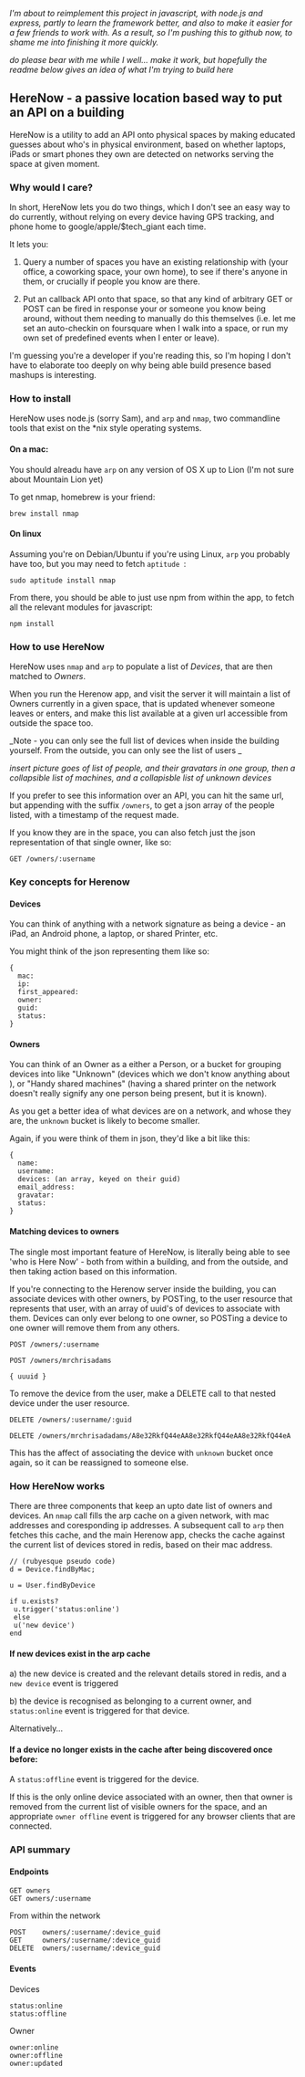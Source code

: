 
_I'm about to reimplement this project in javascript, with node.js and express, partly to learn the framework better, and also to make it easier for a few friends to work with. As a result, so I'm pushing this to github now, to shame me into finishing it more quickly._

_do please bear with me while I well… make it work, but hopefully the readme below gives an idea of what I'm trying to build here_

## HereNow - a passive location based way to put an API on a building

HereNow is a utility to add an API onto physical spaces by making
educated guesses about who's in physical environment, based on whether
laptops, iPads or smart phones they own are detected on networks serving
the space at given moment.

### Why would I care?

In short, HereNow lets you do two things, which I don't see an easy way to do currently, without relying on every device having GPS tracking, and phone home to google/apple/$tech_giant each time.

It lets you:

1) Query a number of spaces you have an existing relationship with (your office, a coworking space, your own home), to see if there's anyone in them, or crucially if people you know are there.

2) Put an callback API onto that space, so that any kind of arbitrary GET or POST can be fired in response your or someone you know being around, without them needing to manually do this themselves (i.e. let me set an auto-checkin on foursquare when I walk into a space, or run my own set of predefined events when I enter or leave). 

I'm guessing you're a developer if you're reading this, so I'm hoping I don't have to elaborate too deeply on why being able build presence based mashups is interesting.

### How to install

HereNow uses node.js (sorry Sam), and `arp` and `nmap`, two commandline tools that exist on the *nix style operating systems.

#### On a mac:

You should alreadu have `arp` on any version of OS X up to Lion (I'm not sure about Mountain Lion yet)

To get nmap, homebrew is your friend:

    brew install nmap

#### On linux

Assuming you're on Debian/Ubuntu if you're using Linux, `arp` you probably have too, but you may need to fetch `aptitude `:

    sudo aptitude install nmap

From there, you should be able to just use npm from within the app, to fetch all the relevant modules for javascript:

    npm install


### How to use HereNow

HereNow uses `nmap` and `arp` to populate a list of _Devices_, that are then matched to _Owners_.

When you run the Herenow app, and visit the server it will maintain a list of Owners currently in a given space, that is updated whenever someone leaves or enters, and make this list available at a given url accessible from outside the space too.

_Note - you can only see the full list of devices when inside the building yourself. From the outside, you can only see the list of users _

_insert picture goes of list of people, and their gravatars in one group, then a collapsible list of machines, and a collapisble list of unknown devices_

If you prefer to see this information over an API, you can hit the same url, but appending with the suffix `/owners`, to get a json array of the people listed, with a timestamp of the request made.

If you know they are in the space, you can also fetch just the json representation of that single owner, like so:

    GET /owners/:username



### Key concepts for Herenow

#### Devices

You can think of anything with a network signature as being a device - an iPad, an Android phone, a laptop, or shared Printer, etc.

You might think of the json representing them like so:

    { 
      mac:
      ip:
      first_appeared:
      owner:
      guid:
      status:
    }

#### Owners

You can think of an Owner as a either a Person, or a bucket for grouping devices into like "Unknown" (devices which we don't know anything about ), or "Handy shared machines" (having a shared printer on the network doesn't really signify any one person being present, but it is known).

As you get a better idea of what devices are on a network, and whose they are, the `unknown` bucket is likely to become smaller.

Again, if you were think of them in json, they'd like a bit like this:

    {
      name:
      username:
      devices: (an array, keyed on their guid)
      email_address:
      gravatar:
      status:
    }

#### Matching devices to owners 

The single most important feature of HereNow, is literally being able to see 'who is Here Now' - both from within a building, and from the outside, and then taking action based on this information.

If you're connecting to the Herenow server inside the building, you can associate devices with other owners, by POSTing, to the user resource that represents that user, with an array of uuid's of devices to associate with them. Devices can only ever belong to one owner, so POSTing a device to one owner will remove them from any others.

    POST /owners/:username

    POST /owners/mrchrisadams

    { uuuid }

To remove the device from the user, make a DELETE call to that nested device under the user resource.

    DELETE /owners/:username/:guid

    DELETE /owners/mrchrisadadams/A8e32RkfQ44eAA8e32RkfQ44eAA8e32RkfQ44eA

This has the affect of associating the device with `unknown` bucket once again, so it can be reassigned to someone else.



### How HereNow works

There are three components that keep an upto date list of owners and devices. An `nmap` call fills the arp cache on a given network, with mac addresses and coresponding ip addresses. A subsequent call to `arp` then fetches this cache, and the main Herenow app, checks the cache against the current list of devices stored in redis, based on their mac address.

    // (rubyesque pseudo code)
    d = Device.findByMac;

    u = User.findByDevice 

    if u.exists?
     u.trigger('status:online')
     else
     u('new device')
    end


#### If new devices exist in the arp cache

a) the new device is created and the relevant details stored in redis, and a `new device` event is triggered

b) the device is recognised as belonging to a current owner, and `status:online` event is triggered for that device.

Alternatively…

#### If a device no longer exists in the cache after being discovered once before:

A `status:offline` event is triggered for the device. 

If this is the only online device associated with an owner, then that owner is removed from the current list of visible owners for the space, and an appropriate `owner offline` event is triggered for any browser clients that are connected.

### API summary

#### Endpoints

    GET owners
    GET owners/:username

From within the network

    POST    owners/:username/:device_guid
    GET     owners/:username/:device_guid
    DELETE  owners/:username/:device_guid

#### Events

Devices

    status:online
    status:offline

Owner

    owner:online
    owner:offline
    owner:updated